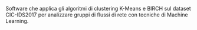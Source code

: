 Software che applica gli algoritmi di clustering K-Means e BIRCH sul dataset CIC-IDS2017 per analizzare gruppi di flussi di rete con tecniche di Machine Learning.
